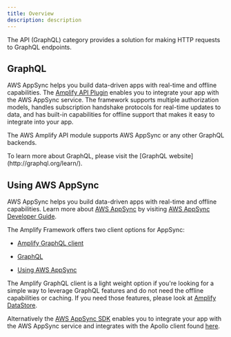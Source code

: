 ```yaml
---
title: Overview
description: description
---
```


The API (GraphQL) category provides a solution for making HTTP requests to GraphQL endpoints.

## GraphQL

AWS AppSync helps you build data-driven apps with real-time and offline capabilities. The [Amplify API Plugin](https://github.com/aws-amplify/amplify-ios) enables you to integrate your app with the AWS AppSync service. The framework supports multiple authorization models, handles subscription handshake protocols for real-time updates to data, and has built-in capabilities for offline support that makes it easy to integrate into your app.

The AWS Amplify API module supports AWS AppSync or any other GraphQL backends.

<amplify-callout>
To learn more about GraphQL, please visit the [GraphQL website](http://graphql.org/learn/).
</amplify-callout>

## Using AWS AppSync

AWS AppSync helps you build data-driven apps with real-time and offline capabilities. Learn more about [AWS AppSync](https://aws.amazon.com/appsync/) by visiting [AWS AppSync Developer Guide](https://docs.aws.amazon.com/appsync/latest/devguide/welcome.html).


The Amplify Framework offers two client options for AppSync:

- [Amplify GraphQL client](#amplify-graphql-client)

- [GraphQL](#graphql)
- [Using AWS AppSync](#using-aws-appsync)

The Amplify GraphQL client is a light weight option if you're looking for a simple way to leverage GraphQL features and do not need the offline capabilities or caching. If you need those features, please look at [Amplify DataStore](https://aws-amplify.github.io/docs/js/datastore).

Alternatively the [AWS AppSync SDK](https://github.com/awslabs/aws-mobile-appsync-sdk-js/) enables you to integrate your app with the AWS AppSync service and integrates with the Apollo client found [here](https://github.com/apollographql/apollo-client/).